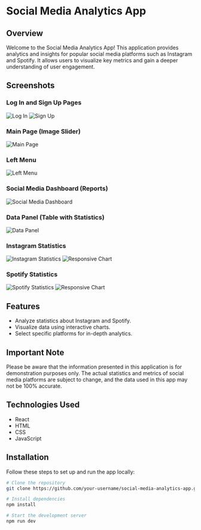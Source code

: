 # Social Media Analytics App
## Overview

Welcome to the Social Media Analytics App! This application provides analytics and insights for popular social media platforms such as Instagram and Spotify. It allows users to visualize key metrics and gain a deeper understanding of user engagement.

## Screenshots

### Log In and Sign Up Pages
![Log In](https://github.com/Blagica88/Social-Media-Analysis/assets/62502968/1c56ffe3-d3ab-4d31-9c83-6da61dd01f4b)
![Sign Up](https://github.com/Blagica88/Social-Media-Analysis/assets/62502968/6994b279-175f-42d6-a488-992db68e6eae)

### Main Page (Image Slider)
![Main Page](https://github.com/Blagica88/Social-Media-Analysis/assets/62502968/8eda82ee-cccf-4c58-9baf-3bded1682a85)

### Left Menu
![Left Menu](https://github.com/Blagica88/Social-Media-Analysis/assets/62502968/fbb8a326-d2c5-4e5f-8228-0aed738ee3da)

### Social Media Dashboard (Reports)
![Social Media Dashboard](https://github.com/Blagica88/Social-Media-Analysis/assets/62502968/a9745f5e-bf21-4cba-823b-561798595cfb)

### Data Panel (Table with Statistics)
![Data Panel](https://github.com/Blagica88/Social-Media-Analysis/assets/62502968/e96cd537-2e29-415d-9f49-c39d58c5f750)

### Instagram Statistics
![Instagram Statistics](https://github.com/Blagica88/Social-Media-Analysis/assets/62502968/ae8790af-095e-4f03-ba12-f019555331eb)
![Responsive Chart](https://github.com/Blagica88/Social-Media-Analysis/assets/62502968/365a220a-492d-4f76-ba8f-3a67210c1685)

### Spotify Statistics
![Spotify Statistics](https://github.com/Blagica88/Social-Media-Analysis/assets/62502968/ae26b4aa-926d-4361-8eec-f2093a86835c)
![Responsive Chart](https://github.com/Blagica88/Social-Media-Analysis/assets/62502968/1d8584cd-de33-4760-873d-e10479fe76d5)

## Features

- Analyze statistics about Instagram and Spotify.
- Visualize data using interactive charts.
- Select specific platforms for in-depth analytics.

## Important Note

Please be aware that the information presented in this application is for demonstration purposes only. The actual statistics and metrics of social media platforms are subject to change, and the data used in this app may not be 100% accurate.

## Technologies Used

- React
- HTML
- CSS
- JavaScript

## Installation

Follow these steps to set up and run the app locally:

```bash
# Clone the repository
git clone https://github.com/your-username/social-media-analytics-app.git

# Install dependencies
npm install

# Start the development server
npm run dev
